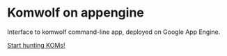 # Komwolf on appengine

Interface to komwolf command-line app, deployed on Google App Engine.

[Start hunting KOMs!](komwolf.pelmers.com)